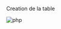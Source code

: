 Creation de la table


![php](https://user-images.githubusercontent.com/125742984/219979596-2ae80880-3f94-476f-95ce-3741dde5e8ca.PNG)
